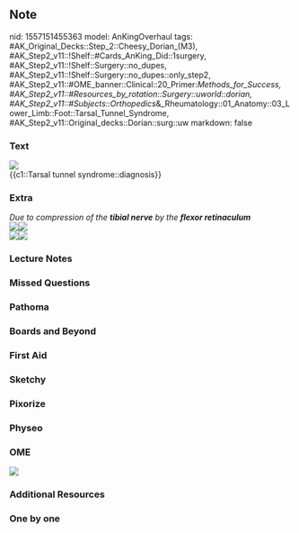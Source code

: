 ## Note
nid: 1557151455363
model: AnKingOverhaul
tags: #AK_Original_Decks::Step_2::Cheesy_Dorian_(M3), #AK_Step2_v11::!Shelf::#Cards_AnKing_Did::1surgery, #AK_Step2_v11::!Shelf::Surgery::no_dupes, #AK_Step2_v11::!Shelf::Surgery::no_dupes::only_step2, #AK_Step2_v11::#OME_banner::Clinical::20_Primer:_Methods_for_Success, #AK_Step2_v11::#Resources_by_rotation::Surgery::uworld::dorian, #AK_Step2_v11::#Subjects::Orthopedics_&_Rheumatology::01_Anatomy::03_Lower_Limb::Foot::Tarsal_Tunnel_Syndrome, #AK_Step2_v11::Original_decks::Dorian::surg::uw
markdown: false

### Text
<div><img src="paste-2073348217503747.jpg"></div>
<div>
  {{c1::Tarsal tunnel syndrome::diagnosis}}
</div>

### Extra
<div style="font-style: italic;"></div>
<div>
  <i>Due to compression of the <b>tibial nerve</b> by the <b>flexor
  retinaculum</b></i>
</div>
<div>
  <i><img src="paste-2073335332601857.jpg"><img src=
  "paste-190395900231683.jpg"></i>
</div><i><img src="paste-44358422233089.jpg"><img src=
"depositphotos_163926842_l-2015_1.1551049932.jpg"></i>

### Lecture Notes


### Missed Questions


### Pathoma


### Boards and Beyond


### First Aid


### Sketchy


### Pixorize


### Physeo


### OME
<div class="ome-widget">
  <a href="https://onlinemeded.org/spa/surgery?ref=anki"><img src=
  "_OME_AnkiFlashcards_Topic_5.png"></a>
</div>

### Additional Resources


### One by one

